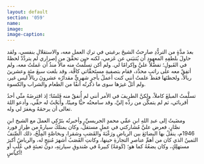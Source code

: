 ```yaml
---
layout: default
section: '059'
name:
image:
image-caption:
---
```



بعدَ مدَّةٍ من التردُّدِ صارحتُ الشيخَ برغبتي في تركِ العمل معه، والاستقلالِ بنفسي، ولقد حاولَ بلطفِهِ المعهودِ أن يُثنيَني عن عَزمي، لكنه حين تحقَّقَ من إصراري لم يتردَّدْ لحظةً في القَبولِ؛ تفضُّلاً عليَّ وإكرامًا لي. ولم أكن تسلَّمتُ منه مالاً منذُ أن عَملتُ معه، ولم أتفِقْ معه على راتبٍ محدَّد، فقام بتصفيةِ مستَحقَّاتي كافَّة، وقد بلغت سبعَ مئةٍ وعشرينَ ريالاً، ولحظتَها فقط علمتُ أنني كنت أعملُ بأجرٍ شهريٍّ مقدارُه عشرونَ ريالاً ليس غير، ولم أنَلْ غيرَها سوى ما ذكرتُه آنفًا من الطعام والشراب والكسوة.

تسلَّمتُ المبلغَ كاملاً، ولكنَّ الطريفَ في الأمر أنني لم أُنفقْ منه فَلسًا؛ إذ اقترضَهُ منِّي أحدُ أقربائي، ثم لم يتمكَّن من ردِّه إليَّ، وقد سامحتُه حيًّا وميتًا، وأَبَحْتُ له حقِّي، وأدعو اللهَ تعالى أن يرحمَهُ ويغفرَ لي وله.

ومضَيتُ إلى عبدِ اللهِ ابنِ عمِّي محمدٍ الجريسيِّ، وأخبرتُه بتَرْكي العملَ مع الشيخ ابنِ نصَّارٍ، فعرض عليَّ مُشاركتي في عملٍ مستقلٍّ، وكان يمتلكُ سيارةً من طِرازِ فورد 1946م، ينقلُ بها البضائعَ بين الرياضِ ورَغْبَةَ والقَصَبِ وشقرا، وبخاصَّةٍ المِلْحُ، ذلك الصِّنفُ الثمينُ الذي كان من أهمِّ عناصرِ التجارةِ حينها، وكانتِ القَصَبُ أشهرَ مُنتِجٍ له، والرياضُ أكبرَ مستهلِكٍ، وكان يضعُهُ كما هو؛ (كَومَةً) كبيرةً في صُندوقِ سيارتِهِ، دونَ تعبئةٍ في عُلَبٍ أو أكياسٍ!
